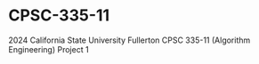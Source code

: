 # CPSC-335-11
2024 California State University Fullerton CPSC 335-11 (Algorithm Engineering) Project 1
